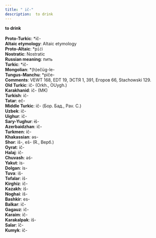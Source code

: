 ```yaml
---
title: " ič-"
description:  to drink
---
```

<strong> to drink</strong><br><br>
<strong>Proto-Turkic</strong>:  *ič-<br>
<strong>Altaic etymology</strong>:  Altaic etymology<br>
<strong> Proto-Altaic</strong>:  *p`ĭč`i<br>
<strong>Nostratic</strong>:  Nostratic<br>
<strong>Russian meaning</strong>:  пить<br>
<strong>Turkic</strong>:  *ič-<br>
<strong>Mongolian</strong>:  *(h)ečüg-le-<br>
<strong>Tungus-Manchu</strong>:  *piče-<br>
<strong>Comments</strong>:  VEWT 168, EDT 19, ЭСТЯ 1, 391, Егоров 66, Stachowski 129.<br>
<strong>Old Turkic</strong>:  ič- (Orkh., OUygh.)<br>
<strong>Karakhanid</strong>:  ič- (MK)<br>
<strong>Turkish</strong>:  ič-<br>
<strong>Tatar</strong>:  eč-<br>
<strong>Middle Turkic</strong>:  ič- (Бор. Бад., Pav. C.)<br>
<strong>Uzbek</strong>:  ič-<br>
<strong>Uighur</strong>:  ič-<br>
<strong>Sary-Yughur</strong>:  ɨš-<br>
<strong>Azerbaidzhan</strong>:  ič-<br>
<strong>Turkmen</strong>:  ič-<br>
<strong>Khakassian</strong>:  ǝs-<br>
<strong>Shor</strong>:  iš-, eš- (R., Верб.)<br>
<strong>Oyrat</strong>:  ič-<br>
<strong>Halaj</strong>:  ič-<br>
<strong>Chuvash</strong>:  ǝś-<br>
<strong>Yakut</strong>:  is-<br>
<strong>Dolgan</strong>:  is-<br>
<strong>Tuva</strong>:  iš-<br>
<strong>Tofalar</strong>:  iš-<br>
<strong>Kirghiz</strong>:  ič-<br>
<strong>Kazakh</strong>:  iš-<br>
<strong>Noghai</strong>:  iš-<br>
<strong>Bashkir</strong>:  es-<br>
<strong>Balkar</strong>:  ič-<br>
<strong>Gagauz</strong>:  ič-<br>
<strong>Karaim</strong>:  ič-<br>
<strong>Karakalpak</strong>:  iš-<br>
<strong>Salar</strong>:  īč-<br>
<strong>Kumyk</strong>:  ič-<br>


